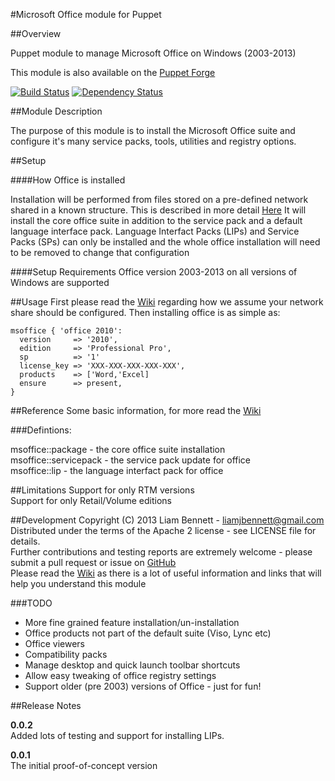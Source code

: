 #Microsoft Office module for Puppet


##Overview

Puppet module to manage Microsoft Office on Windows (2003-2013)

This module is also available on the [Puppet Forge](https://forge.puppetlabs.com/liamjbennett/msoffice)

[![Build
Status](https://secure.travis-ci.org/liamjbennett/puppet-msoffice.png)](http://travis-ci.org/liamjbennett/puppet-msoffice)
[![Dependency
Status](https://gemnasium.com/liamjbennett/puppet-msoffice.png)](http://gemnasium.com/liamjbennett/puppet-msoffice)

##Module Description

The purpose of this module is to install the Microsoft Office suite and configure it's many service packs, tools, utilities and registry options.

##Setup

####How Office is installed

Installation will be performed from files stored on a pre-defined network shared in a known structure. This is described in more detail [Here]()
It will install the core office suite in addition to the service pack and a default language interface pack.
Language Interfact Packs (LIPs) and Service Packs (SPs) can only be installed and the whole office installation will need to be removed to change that configuration

####Setup Requirements
Office version 2003-2013 on all versions of Windows are supported

##Usage
First please read the [Wiki](https://github.com/liamjbennett/puppet-msoffice/wiki) regarding how we assume your network
share should be configured. Then installing office is as simple as:

    msoffice { 'office 2010':
      version     => '2010',
      edition     => 'Professional Pro',
      sp          => '1'
      license_key => 'XXX-XXX-XXX-XXX-XXX',
      products    => ['Word,'Excel]
      ensure      => present,
    }


##Reference
Some basic information, for more read the [Wiki](https://github.com/liamjbennett/puppet-msoffice/wiki)

###Defintions:

msoffice::package     - the core office suite installation <br/>
msoffice::servicepack - the service pack update for office <br/>
msoffice::lip         - the language interfact pack for office <br/>


##Limitations
Support for only RTM versions <br/>
Support for only Retail/Volume editions <br/>


##Development
Copyright (C) 2013 Liam Bennett - <liamjbennett@gmail.com> <br/>
Distributed under the terms of the Apache 2 license - see LICENSE file for details. <br/>
Further contributions and testing reports are extremely welcome - please submit a pull request or issue on [GitHub](https://github.com/liamjbennett/puppet-msoffice) <br/>
Please read the [Wiki](https://github.com/liamjbennett/puppet-msoffice/wiki) as there is a lot of useful information and links that will help you understand this module <br/>

###TODO
* More fine grained feature installation/un-installation
* Office products not part of the default suite (Viso, Lync etc)
* Office viewers
* Compatibility packs
* Manage desktop and quick launch toolbar shortcuts
* Allow easy tweaking of office registry settings
* Support older (pre 2003) versions of Office - just for fun!

##Release Notes

__0.0.2__ <br/>
Added lots of testing and support for installing LIPs.

__0.0.1__ <br/>
The initial proof-of-concept version
